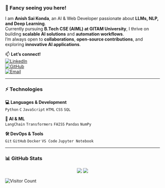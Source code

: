 ### 👋 Fancy seeing you here!  

I am **Anish Sai Konda**, an AI & Web Developer passionate about **LLMs, NLP, and Deep Learning**.  
Currently pursuing **B.Tech CSE (AIML) at GITAM University**, I thrive on building **scalable AI solutions** and **automation workflows**.  
I’m always open to **collaborations**, **open-source contributions**, and exploring **innovative AI applications**.  

📫 **Let’s connect!**  
[![LinkedIn](https://img.shields.io/badge/LinkedIn-blue?style=for-the-badge&logo=linkedin)](https://linkedin.com/in/anish-konda)  
[![GitHub](https://img.shields.io/badge/GitHub-181717?style=for-the-badge&logo=github)](https://github.com/anish-konda)  
[![Email](https://img.shields.io/badge/Gmail-D14836?style=for-the-badge&logo=gmail&logoColor=white)](mailto:anishkst07@gmail.com)  

---

### ⚡ Technologies  

**💻 Languages & Development**  
`Python` `C` `JavaScript` `HTML` `CSS` `SQL`  

**🤖 AI & ML**  
`LangChain` `Transformers` `FAISS` `Pandas` `NumPy`  

**🛠️ DevOps & Tools**  
`Git` `GitHub` `Docker` `VS Code` `Jupyter Notebook`  

---

### 📊 GitHub Stats  
<p align="center">
  <img src="https://github-readme-streak-stats.herokuapp.com/?user=anishks07&theme=dark&hide_border=false" />
  <img src="https://github-readme-stats.vercel.app/api?username=anishks07&show_icons=true&theme=dark" />
</p>  

![Visitor Count](https://komarev.com/ghpvc/?username=your-username&color=blue&style=flat-square)  

